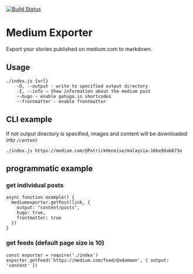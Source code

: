 [![Build Status](https://travis-ci.org/xdamman/mediumexporter.svg?branch=master)](https://travis-ci.org/xdamman/mediumexporter)

# Medium Exporter

Export your stories published on medium.com to markdown.

## Usage

    ./index.js {url}
        -O, --output - write to specified output directory
        -I, --info – Show information about the medium post
        --hugo - enable gohugo.io shortcodes
        --frontmatter - enable frontmatter

## CLI example

If not output directory is specified, images and content will be downloaded into `/content`

    ./index.js https://medium.com/@PatrickHeneise/malaysia-16be98ab673e

## programmatic example

### get individual posts

    async function example() {
      mediumexporter.getPost(link, {
        output: "content/posts",
        hugo: true,
        frontmatter: true
      })
    }

### get feeds (default page size is 10)

    const exporter = require('./index')
    exporter.getFeed('https://medium.com/feed/@xdamman', { output: 'content' })
